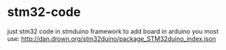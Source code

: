 # stm32-code
just stm32 code in stmduino framework
to add board in arduino you most use:
http://dan.drown.org/stm32duino/package_STM32duino_index.json

